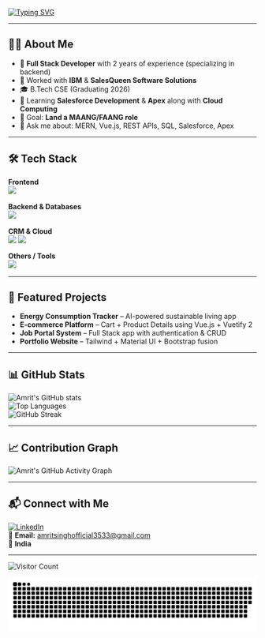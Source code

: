 <!-- Typing SVG -->
[![Typing SVG](https://readme-typing-svg.herokuapp.com?font=Fira+Code&size=24&pause=1000&color=00F7FF&width=600&lines=Hey!+I'm+Amrit+Kumar+%F0%9F%91%8B;Full+Stack+Developer+%7C+Backend+Specialist;Salesforce+%26+Apex+Learner;Passionate+About+Web+Apps+%26+AI;Always+Learning+%26+Building+New+Things)](https://git.io/typing-svg)

---

## 👨‍💻 About Me
- 💼 **Full Stack Developer** with 2 years of experience (specializing in backend)  
- 🏢 Worked with **IBM** & **SalesQueen Software Solutions**  
- 🎓 B.Tech CSE (Graduating 2026)  
- 🌱 Learning **Salesforce Development** & **Apex** along with **Cloud Computing**  
- 🎯 Goal: **Land a MAANG/FAANG role**  
- 💬 Ask me about: MERN, Vue.js, REST APIs, SQL, Salesforce, Apex  

---

## 🛠 Tech Stack

**Frontend**  
<a href="#"><img src="https://skillicons.dev/icons?i=html,css,js,react,vue,bootstrap,tailwind,materialui" height="50" /></a>

**Backend & Databases**  
<a href="#"><img src="https://skillicons.dev/icons?i=nodejs,express,mongodb,mysql" height="50" /></a>

**CRM & Cloud**  
<a href="#"><img src="https://cdn.jsdelivr.net/gh/devicons/devicon/icons/salesforce/salesforce-original.svg" height="50" /></a>
<a href="#"><img src="https://cdn.jsdelivr.net/gh/devicons/devicon/icons/apex/apex-original.svg" height="50" /></a>

**Others / Tools**  
<a href="#"><img src="https://skillicons.dev/icons?i=git,github,postman,vscode" height="50" /></a>

---

## 🚀 Featured Projects
- **Energy Consumption Tracker** – AI-powered sustainable living app  
- **E-commerce Platform** – Cart + Product Details using Vue.js + Vuetify 2  
- **Job Portal System** – Full Stack app with authentication & CRUD  
- **Portfolio Website** – Tailwind + Material UI + Bootstrap fusion  

---

## 📊 GitHub Stats

![Amrit's GitHub stats](https://github-readme-stats.vercel.app/api?username=amrit3533&show_icons=true&theme=tokyonight)  
![Top Languages](https://github-readme-stats.vercel.app/api/top-langs/?username=amrit3533&layout=compact&theme=tokyonight)  
![GitHub Streak](https://github-readme-streak-stats.herokuapp.com/?user=amrit3533&theme=tokyonight)  

---

## 📈 Contribution Graph  
![Amrit's GitHub Activity Graph](https://github-readme-activity-graph.vercel.app/graph?username=amrit3533&bg_color=0d1117&color=00F7FF&line=00F7FF&point=FFFFFF&area=true&hide_border=true)

---

## 📬 Connect with Me  
[![LinkedIn](https://img.shields.io/badge/LinkedIn-0A66C2?style=for-the-badge&logo=linkedin&logoColor=white)](https://www.linkedin.com/in/amrit-singh)  
📧 **Email:** amritsinghofficial3533@gmail.com  
📍 **India**  

---

![Visitor Count](https://komarev.com/ghpvc/?username=amrit3533&color=blue)

<!-- Snake animation -->
![GitHub Snake](https://raw.githubusercontent.com/Amrit3533/amrit3533/main/dist/snake.svg)
